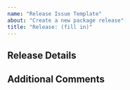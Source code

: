 ```yaml
---
name: "Release Issue Template"
about: "Create a new package release"
title: "Release: (fill in)"
---
```

## Release Details
<!--- What is being released.  Please include any new assessments or  -->
<!--- fixes that have been added since the previous release  -->

## Additional Comments
<!--- Not required, anything else import pertaining to this release -->
